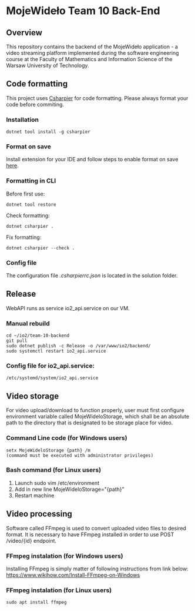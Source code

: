 # MojeWideło Team 10 Back-End

## Overview

This repository contains the backend of the MojeWideło application - a video streaming platform implemented during the software engineering course at the Faculty of Mathematics and Information Science of the Warsaw University of Technology.

## Code formatting

This project uses [Csharpier](https://csharpier.com/) for code formatting. Please always format your code before commiting.

### Installation

    dotnet tool install -g csharpier

### Format on save

Install extension for your IDE and follow steps to enable format on save [here](https://csharpier.com/docs/Editors).

### Formatting in CLI

Before first use:

    dotnet tool restore

Check formatting:

    dotnet csharpier .

Fix formatting:

    dotnet csharpier --check .

### Config file

The configuration file _.csharpierrc.json_ is located in the solution folder.

## Release

WebAPI runs as service io2_api.service on our VM.

### Manual rebuild

    cd ~/io2/team-10-backend
    git pull
    sudo dotnet publish -c Release -o /var/www/io2/backend/
    sudo systemctl restart io2_api.service

### Config file for io2_api.service:

    /etc/systemd/system/io2_api.service
	
## Video storage

For video upload/download to function properly, user must first configure environment variable called MojeWideloStorage, which shall be an absolute path to the directory that is designated to be storage place for video.

### Command Line code (for Windows users)

	setx MojeWideloStorage {path} /m
	(command must be executed with administrator privileges)
	
### Bash command (for Linux users)

1. Launch 
	sudo vim /etc/environment
2. Add in new line 
	MojeWideloStorage="{path}"
3. Restart machine 
	
## Video processing

Software called FFmpeg is used to convert uploaded video files to desired format. It is necessary to have FFmpeg installed in order to use POST /video/{id} endpoint.

### FFmpeg instalation (for Windows users)

Installing FFmpeg is simply matter of following instructions from link below:
	https://www.wikihow.com/Install-FFmpeg-on-Windows
	
### FFmpeg instalation (for Linux users)
	
	sudo apt install ffmpeg